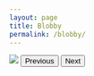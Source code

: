 ```yaml
---
layout: page
title: Blobby 
permalink: /blobby/
---
```



<script type = "text/javascript">
  function displayNextImage() {
    x = (x === images.length - 1) ? 0 : x + 1;
    document.getElementById("img").src = images[x];
  }
  function displayPreviousImage() {
    x = (x <= 0) ? images.length - 1 : x - 1;
    document.getElementById("img").src = images[x];
  }
  
  var images = ["https://preview.redd.it/4o0u2cji64d51.png?width=960&format=png&auto=webp&s=ae1c7957fd8de4a8e316abbdde6c75d8b7e9435a", "https://preview.redd.it/utpqlcvj64d51.png?width=960&format=png&auto=webp&s=f84ea9f71fa3cf73efbd71537ca798c3f765f3de", "https://preview.redd.it/wcv71k8l64d51.png?width=960&format=png&auto=webp&s=0fe7484bc22e64d17d1dc67dbe1e170b39f57fc8", "https://preview.redd.it/uc82kjim64d51.png?width=960&format=png&auto=webp&s=d0a94457f46cec593b45e3f32af6d4a599b1a070", "https://preview.redd.it/nwxhdyon64d51.png?width=950&format=png&auto=webp&s=4d3dcc4bf9e1ba27dd1a370a927fdba2f65827db", "https://preview.redd.it/gbd8l8vo64d51.png?width=957&format=png&auto=webp&s=24fe44a6966174044c0616fd23b2b93fde16cf89", "https://preview.redd.it/ncitx7qp64d51.png?width=958&format=png&auto=webp&s=8c32cb6a42658593240acfc134cf38c4e0c02429", "https://i.redd.it/ijkgrq8af9d51.png", "https://preview.redd.it/dvuu5qldlhd51.png?width=960&format=png&auto=webp&s=605c750e76707071fa4f68b13afa6d96fbcce094", "https://i.redd.it/0lntkz49kld51.png", "https://i.redd.it/wijx492v0td51.png", "https://i.redd.it/uyj1n0mvd0e51.png", "https://i.redd.it/fwzguxmjb7e51.png", "https://i.redd.it/mr7x0zq8fge51.png", "https://i.redd.it/k9ok8ajzane51.png", "https://i.redd.it/879dtqkevve51.png", "https://i.redd.it/aihqv30933f51.png", "https://i.redd.it/353xc7n7q8f51.png", "https://i.redd.it/e1io9s20khf51.png", "https://i.redd.it/rzop9vh98nf51.png", "https://i.redd.it/3mz68l5gsvf51.png", "https://i.redd.it/dvoebib8x9g51.png", "https://i.redd.it/mqonkmvsq9h51.png", "https://i.redd.it/favq2j6wugh51.png", "https://i.redd.it/nq61l9wotnh51.png", "https://i.redd.it/azh7xom78vh51.png", "https://i.redd.it/n7r1tq5a82i51.png", "https://i.redd.it/t8cnd5v3h9i51.png", "https://i.redd.it/nlv78vlrjgi51.png", "https://i.redd.it/fq544bvfpni51.png", "https://i.redd.it/d4ylb5xtrui51.png", "https://i.redd.it/5djub49v02j51.png", "https://i.redd.it/1krdvq4i59j51.png", "https://i.redd.it/bp1yquv7gnj51.png", "https://i.redd.it/msq5q8sqf1k51.png", "https://i.redd.it/usxtic0ks8k51.png", "https://i.redd.it/xof36j0i1nk51.png", "https://i.redd.it/fxm77h7mjuk51.png","https://i.redd.it/ltt3xzoffkm51.png"], x = -1;

</script>
<img id="img" src="https://i.redd.it/dvoebib8x9g51.png" onload = "displayPreviousImage()"/>
<button type="button" onclick="displayPreviousImage()">Previous</button>
<button type="button" onclick="displayNextImage()">Next</button>
